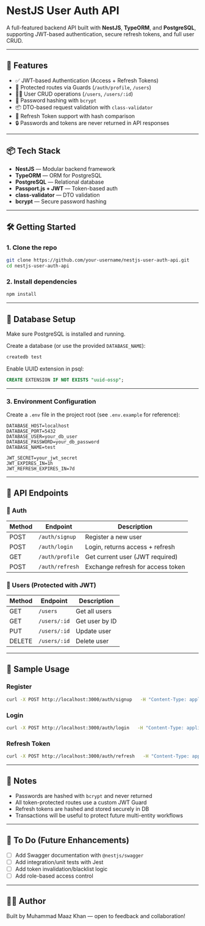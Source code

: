 # NestJS User Auth API

A full-featured backend API built with **NestJS**, **TypeORM**, and **PostgreSQL**, supporting JWT-based authentication, secure refresh tokens, and full user CRUD.

---

## 🚀 Features

- ✅ JWT-based Authentication (Access + Refresh Tokens)
- 🔐 Protected routes via Guards (`/auth/profile`, `/users`)
- 🧑‍💼 User CRUD operations (`/users`, `/users/:id`)
- 🧂 Password hashing with `bcrypt`
- 📦 DTO-based request validation with `class-validator`
- 🔁 Refresh Token support with hash comparison
- 🔒 Passwords and tokens are never returned in API responses

---

## 📦 Tech Stack

- **NestJS** — Modular backend framework
- **TypeORM** — ORM for PostgreSQL
- **PostgreSQL** — Relational database
- **Passport.js + JWT** — Token-based auth
- **class-validator** — DTO validation
- **bcrypt** — Secure password hashing

---

## 🛠️ Getting Started

### 1. Clone the repo

```bash
git clone https://github.com/your-username/nestjs-user-auth-api.git
cd nestjs-user-auth-api
```

### 2. Install dependencies

```bash
npm install
```

---

## 🧩 Database Setup

Make sure PostgreSQL is installed and running.

Create a database (or use the provided `DATABASE_NAME`):

```bash
createdb test
```

Enable UUID extension in psql:

```sql
CREATE EXTENSION IF NOT EXISTS "uuid-ossp";
```

---

### 3. Environment Configuration

Create a `.env` file in the project root (see `.env.example` for reference):

```env
DATABASE_HOST=localhost
DATABASE_PORT=5432
DATABASE_USER=your_db_user
DATABASE_PASSWORD=your_db_password
DATABASE_NAME=test

JWT_SECRET=your_jwt_secret
JWT_EXPIRES_IN=1h
JWT_REFRESH_EXPIRES_IN=7d
```

---

## 📮 API Endpoints

### 🔐 Auth

| Method | Endpoint           | Description                        |
|--------|--------------------|------------------------------------|
| POST   | `/auth/signup`     | Register a new user                |
| POST   | `/auth/login`      | Login, returns access + refresh    |
| GET    | `/auth/profile`    | Get current user (JWT required)    |
| POST   | `/auth/refresh`    | Exchange refresh for access token  |

### 👤 Users (Protected with JWT)

| Method | Endpoint           | Description                 |
|--------|--------------------|-----------------------------|
| GET    | `/users`           | Get all users               |
| GET    | `/users/:id`       | Get user by ID              |
| PUT    | `/users/:id`       | Update user                 |
| DELETE | `/users/:id`       | Delete user                 |

---

## 🧪 Sample Usage

### Register
```bash
curl -X POST http://localhost:3000/auth/signup   -H "Content-Type: application/json"   -d '{"email":"user@example.com","password":"secret123","firstName":"John","lastName":"Doe"}'
```

### Login
```bash
curl -X POST http://localhost:3000/auth/login   -H "Content-Type: application/json"   -d '{"email":"user@example.com","password":"secret123"}'
```

### Refresh Token
```bash
curl -X POST http://localhost:3000/auth/refresh   -H "Content-Type: application/json"   -d '{"refreshToken":"<your_refresh_token_here>"}'
```

---

## 📌 Notes

- Passwords are hashed with `bcrypt` and never returned
- All token-protected routes use a custom JWT Guard
- Refresh tokens are hashed and stored securely in DB
- Transactions will be useful to protect future multi-entity workflows

---

## 🧹 To Do (Future Enhancements)

- [ ] Add Swagger documentation with `@nestjs/swagger`
- [ ] Add integration/unit tests with Jest
- [ ] Add token invalidation/blacklist logic
- [ ] Add role-based access control

---

## 🧑‍💻 Author

Built by Muhammad Maaz Khan — open to feedback and collaboration!
